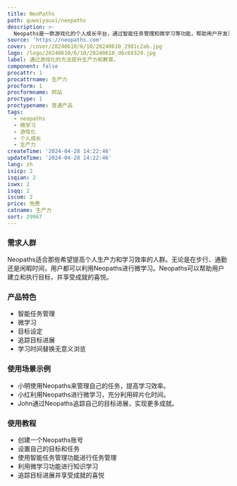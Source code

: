 ```yaml
---
title: NeoPaths
path: quweiyouxi/neopaths
description: >-
  Neopaths是一款游戏化的个人成长平台，通过智能任务管理和微学习等功能，帮助用户开发潜力。该平台采用科学方法，提供个人成长和教育支持。Neopaths可以帮助用户提高注意力、支持长期记忆，并通过引入游戏元素和机制，使非游戏化内容更加有趣。Neopaths提供免费、有趣和简单的个人成长方法。
source: 'https://neopaths.com'
cover: /cover/20240610/6/10/20240610_2981c2ab.jpg
logo: /logo/20240610/6/10/20240610_d6c69329.jpg
label: 通过游戏化的方法提升生产力和教育。
component: false
procattr: 1
procattrname: 生产力
procform: 1
procformname: 网站
proctype: 1
proctypename: 普通产品
tags:
  - neopaths
  - 微学习
  - 游戏化
  - 个人成长
  - 生产力
createTime: '2024-04-28 14:22:46'
updateTime: '2024-04-28 14:22:46'
lang: zh
isicp: 2
isqian: 2
iswx: 2
isqq: 2
iscom: 2
price: 免费
catname: 生产力
sort: 29967
---
```




### 需求人群
Neopaths适合那些希望提高个人生产力和学习效率的人群。无论是在步行、通勤还是闲暇时间，用户都可以利用Neopaths进行微学习。Neopaths可以帮助用户建立和执行目标，并享受成就的喜悦。

### 产品特色
* 智能任务管理
* 微学习
* 目标设定
* 追踪目标进展
* 学习时间替换无意义浏览

### 使用场景示例
* 小明使用Neopaths来管理自己的任务，提高学习效率。
* 小红利用Neopaths进行微学习，充分利用碎片化时间。
* John通过Neopaths追踪自己的目标进展，实现更多成就。

### 使用教程
* 创建一个Neopaths账号
* 设置自己的目标和任务
* 使用智能任务管理功能进行任务管理
* 利用微学习功能进行知识学习
* 追踪目标进展并享受成就的喜悦

  
